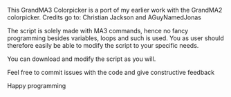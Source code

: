 This GrandMA3 Colorpicker is a port of my earlier work with the GrandMA2 colorpicker. 
Credits go to: Christian Jackson and AGuyNamedJonas

The script is solely made with MA3 commands, hence no fancy programming besides variables, loops and such is used.
You as user should therefore easily be able to modify the script to your specific needs. 

You can download and modify the script as you will. 

Feel free to commit issues with the code and give constructive feedback

Happy programming
